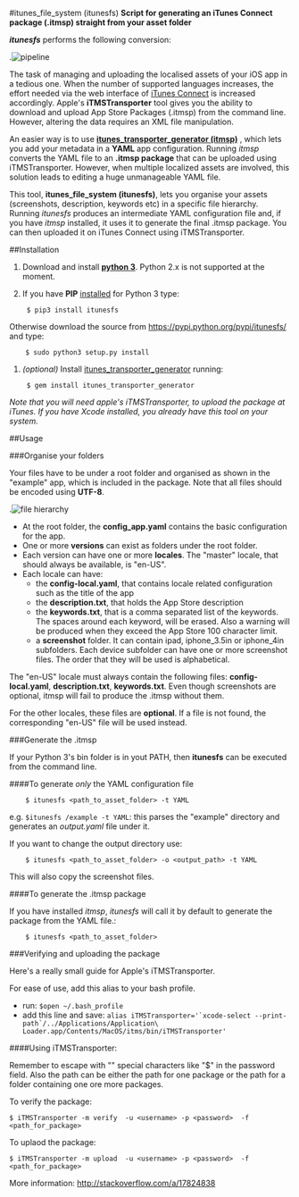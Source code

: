 #itunes_file_system (itunesfs)
**Script for generating an iTunes Connect package (.itmsp) straight from your asset folder**

***itunesfs*** performs the following conversion:

.![pipeline](http://raw.github.com/evilwindowdog/itunesfs/master/README_PIPELINE.png)

The task of managing and uploading the localised assets of your iOS app in a tedious one. When the number of supported languages increases, the effort needed via the web interface of [iTunes Connect](<https://itunesconnect.apple.com>) is increased accordingly. Apple's **iTMSTransporter** tool gives you the ability to download and upload App Store Packages (.itmsp) from the command line. However, altering the data requires an XML file manipulation. 

An easier way is to use [**itunes_transporter_generator (itmsp)**](<https://github.com/colinhumber/itunes_transporter_generator>) , which lets you add your metadata in a **YAML** app configuration. Running *itmsp* converts the YAML file to an **.itmsp package** that can be uploaded using iTMSTransporter. However, when multiple localized assets are involved, this solution leads to editing a huge unmanageable YAML file.

This tool, **itunes_file_system (itunesfs)**, lets you organise your assets (screenshots, description, keywords etc) in a specific file hierarchy. Running *itunesfs* produces an intermediate YAML configuration file and, if you have *itmsp* installed, it uses it to generate the final .itmsp package. You can then uploaded it on iTunes Connect using iTMSTransporter.


 

##Installation

1. Download and install [**python 3**](<http://www.python.org/download/>). Python 2.x is not supported at the moment.
1. If you have **PIP** [installed](<http://pip.readthedocs.org/en/latest/installing.html>) for Python 3 type:

		$ pip3 install itunesfs  
Otherwise download the source from <https://pypi.python.org/pypi/itunesfs/> and type:

		$ sudo python3 setup.py install  

1. *(optional)* Install [itunes_transporter_generator](<https://github.com/colinhumber/itunes_transporter_generator>) running:

		$ gem install itunes_transporter_generator
		
*Note that you will need apple's iTMSTransporter, to upload the package at iTunes. If you have Xcode installed, you already have this tool on your system.*
		
##Usage

###Organise your folders

Your files have to be under a root folder and organised as shown in the "example" app, which is included in the package. Note that all files should be encoded using **UTF-8**.

.![file hierarchy](http://raw.github.com/evilwindowdog/itunesfs/master/README_FILE_HIERARCHY.png)

* At the root folder, the **config_app.yaml** contains the basic configuration for the app. 
* One or more **versions** can exist as folders under the root folder. 
* Each version can have one or more **locales**. The "master" locale, that should always be available, is "en-US". 
* Each locale can have:
    * the **config-local.yaml**, that contains locale related configuration such as the title of the app
    * the **description.txt**, that holds the App Store description
    * the **keywords.txt**, that is a comma separated list of the keywords. The spaces around each keyword, will be erased. Also a warning will be produced when they exceed the App Store 100 character limit.
    * a **screenshot** folder. It can contain ipad, iphone_3.5in or iphone_4in subfolders. Each device subfolder can have one or more screenshot files. The order that they will be used is alphabetical.

The "en-US" locale must always contain the following files: **config-local.yaml**, **description.txt**, **keywords.txt**. Even though screenshots are optional, itmsp will fail to produce the .itmsp without them.

For the other locales, these files are **optional**. If a file is not found, the corresponding "en-US" file will be used instead.



###Generate the .itmsp

If your Python 3's bin folder is in yout PATH, then **itunesfs** can be executed from the command line.

####To generate *only* the YAML configuration file

		$ itunesfs <path_to_asset_folder> -t YAML
		
e.g. `$itunesfs /example -t YAML`: this parses the "example" directory and generates an *output.yaml* file under it. 

If you want to change the output directory use:

		$ itunesfs <path_to_asset_folder> -o <output_path> -t YAML
This will also copy the screenshot files.

####To generate the .itmsp package

If you have installed *itmsp*, *itunesfs* will call it by default to generate the package from the YAML file.:

		$ itunesfs <path_to_asset_folder>
		
###Verifying and uploading the package

Here's a really small guide for Apple's iTMSTransporter.

For ease of use, add this alias to your bash profile.

* run: ``$open ~/.bash_profile``
* add this line and save: ``alias iTMSTransporter='`xcode-select --print-path`/../Applications/Application\ Loader.app/Contents/MacOS/itms/bin/iTMSTransporter'``

####Using iTMSTransporter:

Remember to escape with "\" special characters like "$" in the password field. Also the path can be either the path for one package or the path for a folder containing one ore more packages.

To verify the package:
	
	$ iTMSTransporter -m verify  -u <username> -p <password>  -f <path_for_package>

To uplaod the package:
	
	$ iTMSTransporter -m upload  -u <username> -p <password>  -f <path_for_package>
	
More information: <http://stackoverflow.com/a/17824838>